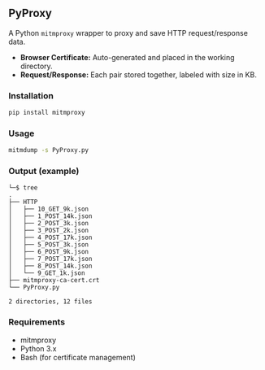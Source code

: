 
## PyProxy

A Python `mitmproxy` wrapper to proxy and save HTTP request/response data.
- **Browser Certificate:** Auto-generated and placed in the working directory.
- **Request/Response:** Each pair stored together, labeled with size in KB.

### Installation

```bash
pip install mitmproxy
```

### Usage

```bash
mitmdump -s PyProxy.py
```

### Output (example)
```
└─$ tree                           
.
├── HTTP
│   ├── 10_GET_9k.json
│   ├── 1_POST_14k.json
│   ├── 2_POST_3k.json
│   ├── 3_POST_2k.json
│   ├── 4_POST_17k.json
│   ├── 5_POST_3k.json
│   ├── 6_POST_9k.json
│   ├── 7_POST_17k.json
│   ├── 8_POST_14k.json
│   └── 9_GET_1k.json
├── mitmproxy-ca-cert.crt
└── PyProxy.py

2 directories, 12 files
```

### Requirements

- mitmproxy
- Python 3.x
- Bash (for certificate management)
